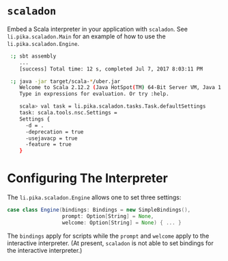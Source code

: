 # `scaladon`

Embed a Scala interpreter in your application with `scaladon`.
See `li.pika.scaladon.Main` for an example of how to use the
`li.pika.scaladon.Engine`.

```bash
 :; sbt assembly
    ...
    [success] Total time: 12 s, completed Jul 7, 2017 8:03:11 PM

 :; java -jar target/scala-*/uber.jar
    Welcome to Scala 2.12.2 (Java HotSpot(TM) 64-Bit Server VM, Java 1.8.0_102).
    Type in expressions for evaluation. Or try :help.

    scala> val task = li.pika.scaladon.tasks.Task.defaultSettings
    task: scala.tools.nsc.Settings =
    Settings {
      -d = .
      -deprecation = true
      -usejavacp = true
      -feature = true
    }
```

# Configuring The Interpreter

The `li.pika.scaladon.Engine` allows one to set three settings:

```scala
case class Engine(bindings: Bindings = new SimpleBindings(),
                  prompt: Option[String] = None,
                  welcome: Option[String] = None) { ... }
```

The `bindings` apply for scripts while the `prompt` and `welcome` apply to the
interactive interpreter. (At present, `scaladon` is not able to set bindings
for the interactive interpreter.)
